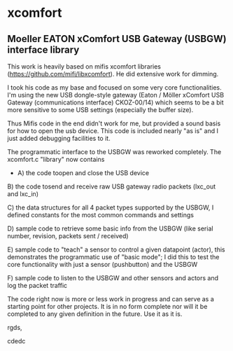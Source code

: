 # xcomfort
## Moeller EATON xComfort USB Gateway (USBGW) interface library

This work is heavily based on mifis xcomfort libraries (https://github.com/mifi/libxcomfort). He did extensive work for dimming. 

I took his code as my base and focused on some very core functionalities. I'm using the new USB dongle-style gateway (Eaton / Möller xComfort USB Gateway (communications interface) CKOZ-00/14) which seems to be a bit more sensitive to some USB settings (especially the buffer size). 

Thus Mifis code in the end didn't work for me, but provided a sound basis for how to open the usb device. This code is included nearly "as is" and I just added debugging facilities to it. 

The programmatic interface to the USBGW was reworked completely. The xcomfort.c "library" now contains 

* A) the code toopen and close the USB device

B) the code tosend and receive raw USB gateway radio packets (lxc_out and lxc_in)

C) the data structures for all 4 packet types supported by the USBGW, I defined constants for the most common commands and settings

D) sample code to retrieve some basic info from the USBGW (like serial number, revision, packets sent / received)

E) sample code to "teach" a sensor to control a given datapoint (actor), this demonstrates the programmatic use of "basic mode"; I did this to test the core functionality with just a sensor (pushbutton) and the USBGW

F) sample code to listen to the USBGW and other sensors and actors and log the packet traffic

The code right now is more or less work in progress and can serve as a starting point for other projects. It is in no form complete nor will it be completed to any given definition in the future. Use it as it is.

rgds,

cdedc
